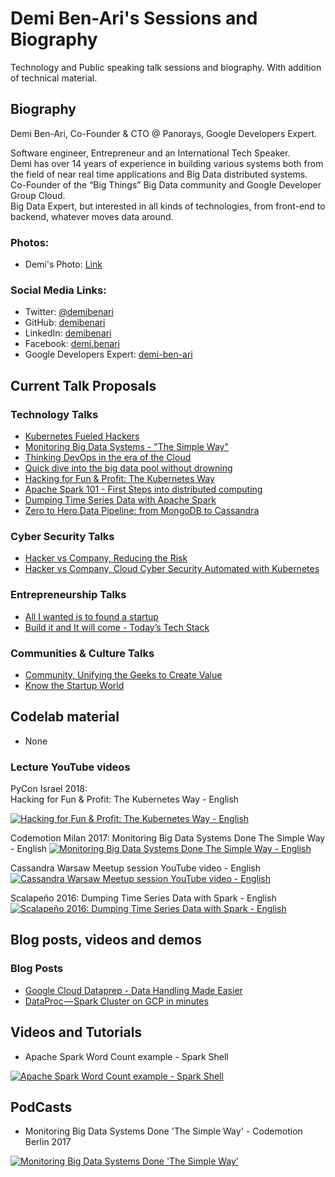 # Demi Ben-Ari's Sessions and Biography
Technology and Public speaking talk sessions and biography.
With addition of technical material.

## Biography

Demi Ben-Ari, Co-Founder & CTO @ Panorays, Google Developers Expert.

Software engineer, Entrepreneur and an International Tech Speaker.  
Demi has over 14 years of experience in building various systems both from the field of near real time applications and Big Data distributed systems.   
Co-Founder of the “Big Things” Big Data community and Google Developer Group Cloud.  
Big Data Expert, but interested in all kinds of technologies, from front-end to backend, whatever moves data around.

### Photos:

- Demi's Photo: [Link](./photos/demi_ben-ari_photo.jpeg)

### Social Media Links:

- Twitter: [@demibenari](https://twitter.com/demibenari)
- GitHub: [demibenari](https://github.com/demibenari)
- LinkedIn: [demibenari](https://www.linkedin.com/in/demibenari/)
- Facebook: [demi.benari](https://www.facebook.com/demi.benari)
- Google Developers Expert: [demi-ben-ari](https://developers.google.com/experts/people/demi-ben-ari)

## Current Talk Proposals 

### Technology Talks

- [Kubernetes Fueled Hackers](kubernetes_fueled_hackers.md)
- [Monitoring Big Data Systems - "The Simple Way"](monitoring_big_data_systems_the_simple_way.md)
- [Thinking DevOps in the era of the Cloud](thinking_devops_in_the_era_of_the_cloud.md)
- [Quick dive into the big data pool without drowning](quick_dive_into_the_big_data_pool_without_drowning.md)
- [Hacking for Fun & Profit: The Kubernetes Way](hacking_for_fun_profit_the_kubernetes_way.md)
- [Apache Spark 101 - First Steps into distributed computing](apache_spark_101_first_steps_into_distributed_computing.md) 
- [Dumping Time Series Data with Apache Spark](dumping_time_series_data_with_apache_spark.md)
- [Zero to Hero Data Pipeline: from MongoDB to Cassandra](zero_to_hero_data_pipeline_from_mongodb_to_cassandra.md)

### Cyber Security Talks
- [Hacker vs Company, Reducing the Risk](hacker_vs_company_reducing_the_risk.md)
- [Hacker vs Company, Cloud Cyber Security Automated with Kubernetes](hacker_vs_company_cloud_cyber_security_automated_with_kubernetes.md)


### Entrepreneurship Talks
- [All I wanted is to found a startup](all_I_wanted_is_to_found_a_startup.md)
- [Build it and It will come - Today’s Tech Stack](build_it_and_it_will_come_todays_tech_stack.md)


### Communities & Culture Talks
- [Community, Unifying the Geeks to Create Value](community_unifying_the_geeks_to_create_value.md)
- [Know the Startup World](know_the_startup_world.md)

## Codelab material

- None

### Lecture YouTube videos

PyCon Israel 2018:  
Hacking for Fun & Profit: The Kubernetes Way - English

[![Hacking for Fun & Profit: The Kubernetes Way - English](http://img.youtube.com/vi/qLMP3tkGuLM/0.jpg)](https://www.youtube.com/watch?v=qLMP3tkGuLM)

Codemotion Milan 2017: Monitoring Big Data Systems Done The Simple Way - English
[![Monitoring Big Data Systems Done The Simple Way  - English](http://img.youtube.com/vi/yEDzHx3U39Q/0.jpg)](https://www.youtube.com/watch?v=yEDzHx3U39Q)

Cassandra Warsaw Meetup session YouTube video - English
[![Cassandra Warsaw Meetup session YouTube video - English](http://img.youtube.com/vi/ta9WyFvCe1c/0.jpg)](http://www.youtube.com/watch?v=ta9WyFvCe1c)

Scalapeño 2016: Dumping Time Series Data with Spark - English
[![Scalapeño 2016: Dumping Time Series Data with Spark  - English](http://img.youtube.com/vi/QuvYj-B3Wec/0.jpg)](http://www.youtube.com/watch?v=QuvYj-B3Wec)

## Blog posts, videos and demos

### Blog Posts
- [Google Cloud Dataprep - Data Handling Made Easier](https://medium.com/google-cloud/google-cloud-dataprep-data-handling-made-easier-79d7c35fbbe7)
- [DataProc — Spark Cluster on GCP in minutes](https://medium.com/google-cloud/dataproc-spark-cluster-on-gcp-in-minutes-3843b8d8c5f8)

## Videos and Tutorials

- Apache Spark Word Count example - Spark Shell  

[![Apache Spark Word Count example - Spark Shell](http://img.youtube.com/vi/HQTB3hlLD6E/0.jpg)](http://www.youtube.com/watch?v=HQTB3hlLD6E)
 
## PodCasts

- Monitoring Big Data Systems Done 'The Simple Way' - Codemotion Berlin 2017

[![Monitoring Big Data Systems Done 'The Simple Way'](https://voicerepublic.com/media/W1siZiIsIjIwMTcvMTAvMjMvNjh0dGpqOXR5dl9EZW1pX2Jlbl9BcmkuanBnIl1d?sha=53a97ead54ce2ed8)](https://voicerepublic.com/talks/monitoring-big-data-systems-done-the-simple-way)
